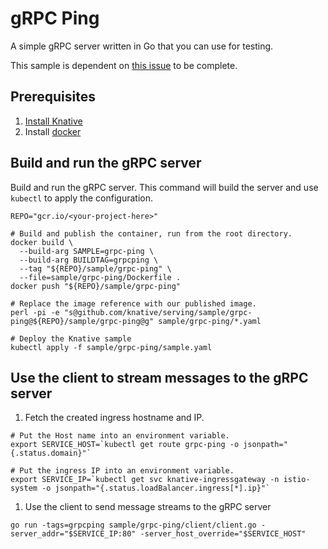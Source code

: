 # gRPC Ping

A simple gRPC server written in Go that you can use for testing.

This sample is dependent on [this issue](https://github.com/knative/serving/issues/1047) to be complete.

## Prerequisites

1. [Install Knative](https://github.com/knative/install/blob/master/README.md)
1. Install [docker](https://www.docker.com/)

## Build and run the gRPC server

Build and run the gRPC server. This command will build the server and use `kubectl` to apply the configuration.

```
REPO="gcr.io/<your-project-here>"

# Build and publish the container, run from the root directory.
docker build \
  --build-arg SAMPLE=grpc-ping \
  --build-arg BUILDTAG=grpcping \
  --tag "${REPO}/sample/grpc-ping" \
  --file=sample/grpc-ping/Dockerfile .
docker push "${REPO}/sample/grpc-ping"

# Replace the image reference with our published image.
perl -pi -e "s@github.com/knative/serving/sample/grpc-ping@${REPO}/sample/grpc-ping@g" sample/grpc-ping/*.yaml

# Deploy the Knative sample
kubectl apply -f sample/grpc-ping/sample.yaml

```

## Use the client to stream messages to the gRPC server

1. Fetch the created ingress hostname and IP.

```
# Put the Host name into an environment variable.
export SERVICE_HOST=`kubectl get route grpc-ping -o jsonpath="{.status.domain}"`

# Put the ingress IP into an environment variable.
export SERVICE_IP=`kubectl get svc knative-ingressgateway -n istio-system -o jsonpath="{.status.loadBalancer.ingress[*].ip}"`
```

1. Use the client to send message streams to the gRPC server

```
go run -tags=grpcping sample/grpc-ping/client/client.go -server_addr="$SERVICE_IP:80" -server_host_override="$SERVICE_HOST"
```
